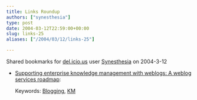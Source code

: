 ```yaml
---
title: Links Roundup
authors: ["synesthesia"]
type: post
date: 2004-03-12T22:59:00+00:00
slug: links-25 
aliases: ["/2004/03/12/links-25"]

---
```

Shared bookmarks for [del.icio.us][1] user  [Synesthesia][2] on 2004-3-12

  * [Supporting enterprise knowledge management with weblogs: A weblog services roadmap][3]:
   
    Keywords: [Blogging][4], [KM][5]

 [1]: https://del.icio.us/
 [2]: https://del.icio.us/synesthesia
 [3]: https://urlgreyhot.com/drupal/node/view/1481 "https://urlgreyhot.com/drupal/node/view/1481"
 [4]: https://del.icio.us/synesthesia/Blogging
 [5]: https://del.icio.us/synesthesia/KM